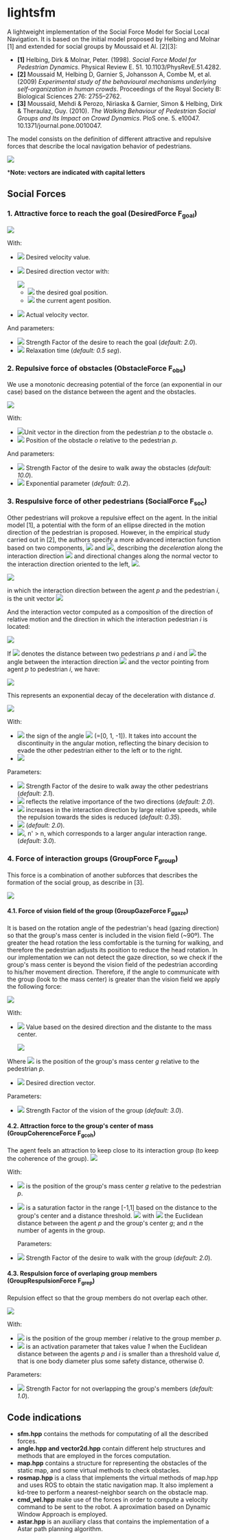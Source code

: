 # lightsfm

A lightweight implementation of the Social Force Model for Social Local Navigation. 
It is based on the initial model proposed by Helbing and Molnar [1] and extended for social groups by Moussaid et Al. [2][3]:

- **[1]** Helbing, Dirk & Molnar, Peter. (1998). *Social Force Model for Pedestrian Dynamics*. Physical Review E. 51. 10.1103/PhysRevE.51.4282. 
- **[2]** Moussaid M, Helbing D, Garnier S, Johansson A, Combe M, et al. (2009) *Experimental study of the behavioural mechanisms underlying self-organization in human crowds*. Proceedings of the Royal Society B: Biological Sciences 276: 2755–2762.
- **[3]** Moussaïd, Mehdi & Perozo, Niriaska & Garnier, Simon & Helbing, Dirk & Theraulaz, Guy. (2010). *The Walking Behaviour of Pedestrian Social Groups and Its Impact on Crowd Dynamics*. PloS one. 5. e10047. 10.1371/journal.pone.0010047. 

The model consists on the definition of different attractive and repulsive forces that describe the local navigation behavior of pedestrians.

<img src="https://render.githubusercontent.com/render/math?math=F_{total} = F_{goal} %2B \sum F_{obs} %2B \sum F_{soc} %2B F_{group}">

***Note: vectors are indicated with capital letters**

## Social Forces
### 1. Attractive force to reach the goal (DesiredForce F<sub>goal</sub>)

<img src="https://render.githubusercontent.com/render/math?math=F_{goal} = \omega_{g}+\frac{1}{\sigma_{g}}+(v_{desired}E_{desired} - V_{actual})">

With:

- <img src="https://render.githubusercontent.com/render/math?math=v_{desired}+"> Desired velocity value.
- <img src="https://render.githubusercontent.com/render/math?math=E_{desired}+"> Desired direction vector with:

	<img src="https://render.githubusercontent.com/render/math?math=E_{desired} = \frac{R_{goal} - R_{current}}{(\left \| R_{goal} - R_{current} \right \|}+">

	- <img src="https://render.githubusercontent.com/render/math?math=R_{goal}+"> the desired goal position.
	- <img src="https://render.githubusercontent.com/render/math?math=R_{current}+"> the current agent position.

- <img src="https://render.githubusercontent.com/render/math?math=V_{actual}+"> Actual velocity vector.

And parameters:

- <img src="https://render.githubusercontent.com/render/math?math=\omega_{g}+"> Strength Factor of the desire to reach the goal (*default: 2.0*).
- <img src="https://render.githubusercontent.com/render/math?math=\sigma_{g}+"> Relaxation time (*default: 0.5 seg*).


### 2. Repulsive force of obstacles (ObstacleForce F<sub>obs</sub>)

We use a monotonic decreasing potential of the force (an exponential in our case) based on the distance between the agent and the obstacles.

<img src="https://render.githubusercontent.com/render/math?math=F_{obs} = - \omega_{o}+e^{(-R_{po} / \sigma_{o})} U_{R_{po}}">

With:

- <img src="https://render.githubusercontent.com/render/math?math=U_{R_{po}}=\frac{R_{po}} {\left \| R_{po} \right \|}+">Unit vector in the direction from the pedestrian *p* to the obstacle *o*.
- <img src="https://render.githubusercontent.com/render/math?math=\R_{po} = R_{p} - R_{o}+">  Position of the obstacle *o* relative to the pedestrian *p*.

And parameters:

- <img src="https://render.githubusercontent.com/render/math?math=\omega_{o}+"> Strength Factor of the desire to walk away the obstacles (*default: 10.0*).
- <img src="https://render.githubusercontent.com/render/math?math=\sigma_{o}+"> Exponential parameter (*default: 0.2*).



### 3. Respulsive force of other pedestrians (SocialForce F<sub>soc</sub>)

Other pedestrians will prokove a repulsive effect on the agent.
In the initial model [1], a potential with the form of an ellipse directed in the motion direction of the pedestrian is proposed. However, in the empirical study carried out in [2], the authors specify a more advanced interaction function based on two components, <img src="https://render.githubusercontent.com/render/math?math=f_{v}"> and <img src="https://render.githubusercontent.com/render/math?math=f_{\theta}">, describing the *deceleration* along the interaction direction <img src="https://render.githubusercontent.com/render/math?math=I_{pi}"> and directional changes along the normal vector to the interaction direction oriented to the left, <img src="https://render.githubusercontent.com/render/math?math=N_{pi}">.

<img src="https://render.githubusercontent.com/render/math?math=F_{soc} = \omega_{s} (f_{v} I_{pi} %2B f_{\theta} N_{pi})  +">


in which the interaction direction between the agent *p* and the pedestrian *i*, is the unit vector <img src="https://render.githubusercontent.com/render/math?math=I_{pi} =  \frac{I_{vpi}}{\left \| I_{vpi} \right \|}+"> 

And the interaction vector computed as a composition of the direction of relative motion and the direction in which the interaction pedestrian *i* is located:

<img src="https://render.githubusercontent.com/render/math?math=I_{vpi} = \lambda_{s}(V_{p} - V_{i}) %2B \frac{R_{i}-R_{p}}{\left \| R_{i}-R_{p} \right \|}   +">


If <img src="https://render.githubusercontent.com/render/math?math=d_{pi}"> denotes the distance between two pedestrians *p* and *i* and <img src="https://render.githubusercontent.com/render/math?math=\theta+"> the angle between the interaction direction <img src="https://render.githubusercontent.com/render/math?math=I_{pi}"> and the vector pointing from agent *p* to pedestrian *i*, we have:

<img src="https://render.githubusercontent.com/render/math?math=f_{v}  = - e^{(-d/B - (n_{s}\'B\theta)^2)}+">

This represents an exponential decay of the deceleration with distance *d*.

<img src="https://render.githubusercontent.com/render/math?math=f_{\theta}  = - k e^{(-d/B - (n_{s}B\theta)^2)}+">

With: 
- <img src="https://render.githubusercontent.com/render/math?math=k  = \frac{\theta}{\| \theta \|}+"> the sign of the angle <img src="https://render.githubusercontent.com/render/math?math=\theta+"> (=[0, 1, -1]). It takes into account the discontinuity in the angular motion, reflecting the binary decision to evade the other pedestrian either to the left or to the right.
- <img src="https://render.githubusercontent.com/render/math?math=B  = \gamma_{s} \| I_{vpi} \|+">

Parameters:

- <img src="https://render.githubusercontent.com/render/math?math=\omega_{s}+"> Strength Factor of the desire to walk away the other pedestrians (*default: 2.1*).
- <img src="https://render.githubusercontent.com/render/math?math=\lambda_{s}+"> reflects the relative importance of the two directions (*default: 2.0*).
- <img src="https://render.githubusercontent.com/render/math?math=\gamma_{s}+"> increases in the interaction direction by large relative speeds, while the repulsion towards the sides is reduced (*default: 0.35*).
- <img src="https://render.githubusercontent.com/render/math?math=n_{s}+"> (*default: 2.0*).
- <img src="https://render.githubusercontent.com/render/math?math={n_{s}}\' ">, n' > n, which corresponds to a larger angular interaction range. (*default: 3.0*). 


### 4. Force of interaction groups (GroupForce F<sub>group</sub>)

This force is a combination of another subforces that describes the formation of the social group, as describe in [3].

<img src="https://render.githubusercontent.com/render/math?math=F_{group} = F_{ggaze} %2B F_{gcoh} %2B \sum F_{grep}">


#### 4.1. Force of vision field of the group (GroupGazeForce F<sub>ggaze</sub>)

It is based on the rotation angle of the pedestrian's head (gazing direction) so that the group's mass center is included in the vision field (~90º).
The greater the head rotation the less comfortable is the turning for walking, and therefore the pedestrian adjusts its position to reduce the head rotation.
In our implementation we can not detect the gaze direction, so we check if the group's mass center is beyond the vision field of the pedestrian according to his/her movement direction. Therefore, if the angle to communicate with the group (look to the mass center) is greater than the vision field we apply the following force:

<img src="https://render.githubusercontent.com/render/math?math=F_{ggaze} = \omega_{gz}+\alpha+V_{desired}">

With:

- <img src="https://render.githubusercontent.com/render/math?math=\alpha+"> Value based on the desired direction and the distante to the mass center.

	<img src="https://render.githubusercontent.com/render/math?math=\alpha = V_{desired}\cdot R_{pg} / (\left \| V_{desired} \right \|)^2+">

Where <img src="https://render.githubusercontent.com/render/math?math=R_{pg} +"> is the position of the group's mass center *g* relative to the pedestrian *p*.

- <img src="https://render.githubusercontent.com/render/math?math=\V_{desired}+"> Desired direction vector.

Parameters:

- <img src="https://render.githubusercontent.com/render/math?math=\omega_{gz}+"> Strength Factor of the vision of the group (*default: 3.0*).


#### 4.2. Attraction force to the group's center of mass (GroupCoherenceForce F<sub>gcoh</sub>)

The agent feels an attraction to keep close to its interaction group (to keep the coherence of the group).
<img src="https://render.githubusercontent.com/render/math?math=F_{gcoh} = \omega_{gc}+q_{a}+R_{pg}">

With:

- <img src="https://render.githubusercontent.com/render/math?math=\R_{pg}+"> is the position of the group's mass center *g* relative to the pedestrian *p*.
- <img src="https://render.githubusercontent.com/render/math?math=q_{a}+"> is a saturation factor in the range [-1,1]  based on the distance to the group's center and a distance threshold.
	<img src="https://render.githubusercontent.com/render/math?math=q_{a} = tanh(d_{pg}-((n-1)/2))+"> with <img src="https://render.githubusercontent.com/render/math?math=d_{pg}+"> the Euclidean distance between the agent *p* and the group's center *g*; and *n* the number of agents in the group.
	
	Parameters:

- <img src="https://render.githubusercontent.com/render/math?math=\omega_{gc}+"> Strength Factor of the desire to walk with the group (*default: 2.0*).

#### 4.3. Respulsion force of overlaping group members (GroupRespulsionForce F<sub>grep</sub>)
Repulsion effect so that the group members do not overlap each other.

<img src="https://render.githubusercontent.com/render/math?math=F_{grep} = - \omega_{gr}+q_{r}+R_{pi}">

With:

- <img src="https://render.githubusercontent.com/render/math?math=\R_{pi}+"> is the position of the group member *i* relative to the group member *p*.
- <img src="https://render.githubusercontent.com/render/math?math=q_{r}+"> is an activation parameter that takes value *1* when the Euclidean distance between the agents *p* and *i* is smaller than a threshold value *d*, that is one body diameter plus some safety distance, otherwise *0*.

Parameters:

- <img src="https://render.githubusercontent.com/render/math?math=\omega_{gr}+"> Strength Factor for not overlapping the group's members (*default: 1.0*).

## Code indications

- **sfm.hpp** contains the methods for computating of all the described forces.
- **angle.hpp and vector2d.hpp** contain different help structures and methods that are employed in the forces computation.
- **map.hpp** contains a structure for representing the obstacles of the static map, and some virtual methods to check obstacles.
- **rosmap.hpp** is a class that implements the virtual methods of map.hpp and uses ROS to obtain the static navigation map. It also implement a kd-tree to perform a nearest-neighbor search on the obstacle map.
- **cmd_vel.hpp** make use of the forces in order to compute a velocity command to be sent to the robot. A aproximation based on Dynamic Window Approach is employed.
- **astar.hpp** is an auxiliary class that contains the implementation of a Astar path planning algorithm.

